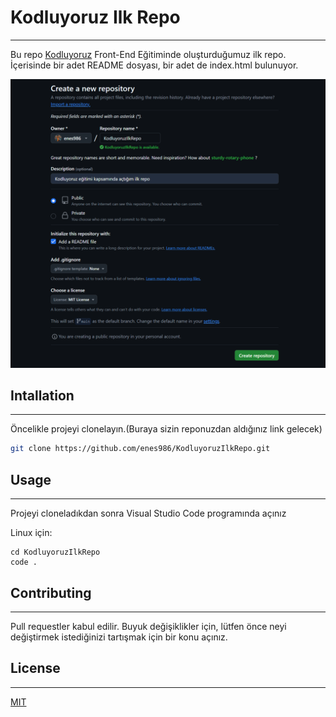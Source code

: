 # Kodluyoruz Ilk Repo
***
Bu repo [Kodluyoruz](https://kodluyoruz.org) Front-End Eğitiminde oluşturduğumuz ilk repo. İçerisinde bir adet README dosyası, bir adet de index.html bulunuyor.

![github](Figures/githib.png)

## Intallation 
***
Öncelikle projeyi clonelayın.(Buraya sizin reponuzdan aldığınız link gelecek)
```bash
git clone https://github.com/enes986/KodluyoruzIlkRepo.git
```

## Usage
***
Projeyi cloneladıkdan sonra Visual Studio Code programında açınız

Linux için:
```linux
cd KodluyoruzIlkRepo 
code .
```


## Contributing 
***
Pull requestler kabul edilir. Buyuk değişiklikler için, lütfen önce neyi değiştirmek istediğinizi tartışmak için bir konu açınız.


## License
***
[MIT](https://choosealicense.com/licenses/mit/)